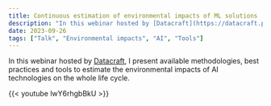 ```yaml
---
title: Continuous estimation of environmental impacts of ML solutions
description: "In this webinar hosted by [Datacraft](https://datacraft.paris/), I present available methodologies, best practices and tools to estimate the environmental impacts of AI technologies on the whole life cycle."
date: 2023-09-26
tags: ["Talk", "Environmental impacts", "AI", "Tools"]
---
```


In this webinar hosted by [Datacraft](https://datacraft.paris/), I present available methodologies, best practices and tools to estimate the environmental impacts of AI technologies on the whole life cycle.

{{< youtube lwY6rhgbBkU >}}
